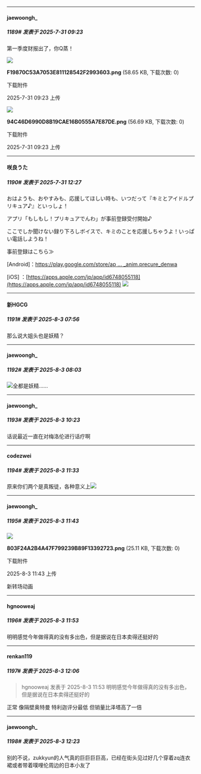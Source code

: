 ﻿
*****

####  jaewoongh_  
##### 1189#       发表于 2025-7-31 09:23

第一季度财报出了，你Q蒸！

<img src="https://img.stage1st.com/forum/202507/31/092330b2th1qnxnqvnl3tt.png" referrerpolicy="no-referrer">

<strong>F19870C53A7053E811128542F2993603.png</strong> (58.65 KB, 下载次数: 0)

下载附件

2025-7-31 09:23 上传

<img src="https://img.stage1st.com/forum/202507/31/092329uxkhz04dyurcqixd.png" referrerpolicy="no-referrer">

<strong>94C46D6990D8B19CAE16B0555A7E87DE.png</strong> (56.69 KB, 下载次数: 0)

下载附件

2025-7-31 09:23 上传


*****

####  咲良うた  
##### 1190#       发表于 2025-7-31 12:27

おはようも、おやすみも、応援してほしい時も、いつだって『キミとアイドルプリキュア♪』といっしょ！

アプリ「もしもし！プリキュアでんわ」が事前登録受付開始♪

ここでしか聞けない録り下ろしボイスで、キミのことを応援しちゃうよ！いっぱい電話しようね！

事前登録はこちら≫

[Android]：[https://play.google.com/store/ap ... _anim.precure_denwa](https://play.google.com/store/apps/details?id=jp.co.toei_anim.precure_denwa)

[iOS] ：[https://apps.apple.com/jp/app/id6748055118](https://apps.apple.com/jp/app/id6748055118)
<img src="https://files.catbox.moe/zmdz4f.jpeg" referrerpolicy="no-referrer">


*****

####  新HGCG  
##### 1191#       发表于 2025-8-3 07:56

那么说大姐头也是妖精？


*****

####  jaewoongh_  
##### 1192#       发表于 2025-8-3 08:03

<img src="https://static.stage1st.com/image/smiley/face2017/022.png" referrerpolicy="no-referrer">全都是妖精……


*****

####  jaewoongh_  
##### 1193#       发表于 2025-8-3 10:23

话说最近一直在对梅洛伦进行话疗啊


*****

####  codezwei  
##### 1194#       发表于 2025-8-3 11:33

原来你们两个是真叛徒，各种意义上<img src="https://static.stage1st.com/image/smiley/face2017/037.png" referrerpolicy="no-referrer">


*****

####  jaewoongh_  
##### 1195#       发表于 2025-8-3 11:43

<img src="https://img.stage1st.com/forum/202508/03/114349d9rqmk0t0fzkiqsq.png" referrerpolicy="no-referrer">

<strong>803F24A2B4A47F799239B89F13392723.png</strong> (25.11 KB, 下载次数: 0)

下载附件

2025-8-3 11:43 上传

新转场动画


*****

####  hgnooweaj  
##### 1196#       发表于 2025-8-3 11:53

明明感觉今年做得真的没有多出色，但是据说在日本卖得还挺好的


*****

####  renkan119  
##### 1197#       发表于 2025-8-3 12:06

<blockquote>hgnooweaj 发表于 2025-8-3 11:53
明明感觉今年做得真的没有多出色，但是据说在日本卖得还挺好的</blockquote>
正常 像隔壁奥特曼 特利迦评分最低 但销量比泽塔高了一倍


*****

####  jaewoongh_  
##### 1198#       发表于 2025-8-3 12:23

别的不说，zukkyun的人气真的巨巨巨巨高，已经在街头见过好几个穿着zq连衣裙或者带着噗哩伦周边的日本小友了

